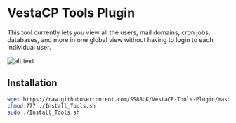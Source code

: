 # VestaCP Tools Plugin
This tool currently lets you view all the users, mail domains, cron jobs, databases, and more in one global view without having to login to each individual user.

![alt text](https://blog.ss88.uk/wp-content/uploads/2016/10/VestaCPToolsPlugin.png)

## Installation

```bash
wget https://raw.githubusercontent.com/SS88UK/VestaCP-Tools-Plugin/master/Install_Tools.sh -O ./Install_Tools.sh
chmod 777 ./Install_Tools.sh
sudo ./Install_Tools.sh
```
